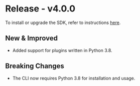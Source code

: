 # Release - v4.0.0

To install or upgrade the SDK, refer to instructions [here](/Getting_Started.md#installation).

## New & Improved

* Added support for plugins written in Python 3.8.

## Breaking Changes

* The CLI now requires Python 3.8 for installation and usage.